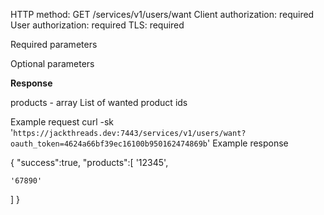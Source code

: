 HTTP method: GET /services/v1/users/want
Client authorization: required
User authorization: required
TLS: required

Required parameters

Optional parameters
      

**Response**

 products      - array List of wanted product ids


Example request
        curl -sk '`https://jackthreads.dev:7443/services/v1/users/want?oauth_token=4624a66bf39ec16100b950162474869b`'
Example response

{ "success":true, "products":[
    '12345',

    '67890'

 ] }
